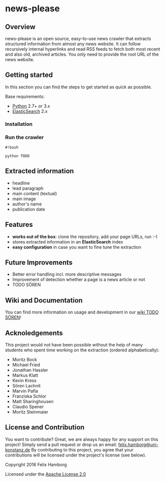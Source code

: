 # **news-please**

## Overview

news-please is an open source, easy-to-use news crawler that extracts structured information from almost any news website. It can follow recursively internal hyperlinks and read RSS feeds to fetch both most recent and also old, archived articles. You only need to provide the root URL of the news website.

## Getting started

In this section you can find the steps to get started as quick as possible. 

Base requirements:

* [Python](https://www.python.org/downloads/) 2.7+ or 3.x
* [ElasticSearch](https://www.elastic.co/downloads/elasticsearch) 2.x

### Installation

### Run the crawler

```
#!bash

python TODO
```



## Extracted information
* headline
* lead paragraph
* main content (textual)
* main image
* author's name
* publication date

## Features
* **works out of the box**: clone the repository, add your page URLs, run :-)
* stores extracted information in an **ElasticSearch** index
* **easy configuration** in case you want to fine tune the extraction

## Future Improvements
* Better error handling incl. more descriptive messages
* Improvement of detection whether a page is a news article or not
* TODO SÖREN

## Wiki and Documentation
You can find more information on usage and development in our [wiki TODO SÖREN](TODO)!

## Acknoledgements
This project would not have been possible without the help of many students who spent time working on the extraction (ordered alphabetically):

* Moritz Bock
* Michael Fried
* Jonathan Hassler
* Markus Klatt
* Kevin Kress
* Sören Lachnit
* Marvin Pafla
* Franziska Schlor
* Matt Sharinghousen
* Claudio Spener
* Moritz Steinmaier

## License and Contribution

You want to contribute? Great, we are always happy for any support on this project! Simply send a pull request or drop us an email: [felix.hamborg@uni-konstanz.de](felix.hamborg@uni-konstanz.de) By contributing to this project, you agree that your contributions will be licensed under the project's license (see below).

Copyright 2016 Felix Hamborg

Licensed under the [Apache License 2.0](LICENSE.txt)
